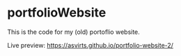 # portfolioWebsite

This is the code for my (old) portoflio website.

Live preview: https://asvirts.github.io/portfolio-website-2/
